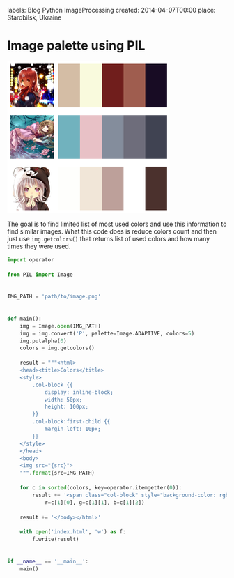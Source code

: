 labels: Blog
        Python
        ImageProcessing
created: 2014-04-07T00:00
place: Starobilsk, Ukraine

# Image palette using PIL

![Image palette](image_palette.png)

The goal is to find limited list of most used colors and use this information to find similar images.
What this code does is reduce colors count and then just use ```img.getcolors()``` that returns list of used colors and how many times they were used.

```python
import operator

from PIL import Image


IMG_PATH = 'path/to/image.png'


def main():
    img = Image.open(IMG_PATH)
    img = img.convert('P', palette=Image.ADAPTIVE, colors=5)
    img.putalpha(0)
    colors = img.getcolors()

    result = """<html>
    <head><title>Colors</title>
    <style>
        .col-block {{
            display: inline-block;
            width: 50px;
            height: 100px;
        }}
        .col-block:first-child {{
            margin-left: 10px;
        }}
    </style>
    </head>
    <body>
    <img src="{src}">
    """.format(src=IMG_PATH)

    for c in sorted(colors, key=operator.itemgetter(0)):
        result += '<span class="col-block" style="background-color: rgb({r}, {g}, {b})"></span>'.format(
            r=c[1][0], g=c[1][1], b=c[1][2])

    result += '</body></html>'

    with open('index.html', 'w') as f:
        f.write(result)


if __name__ == '__main__':
    main()
```
